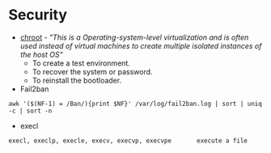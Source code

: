 # Security

- [chroot](https://www.geeksforgeeks.org/chroot-command-in-linux-with-examples/) - _"This is a Operating-system-level virtualization and is often used instead of virtual machines to create multiple isolated instances of the host OS"_
  -  To create a test environment.
  -  To recover the system or password.
  -  To reinstall the bootloader.
- Fail2ban
````
awk '($(NF-1) = /Ban/){print $NF}' /var/log/fail2ban.log | sort | uniq -c | sort -n
````
- execl
````
execl, execlp, execle, execv, execvp, execvpe       execute a file
````
